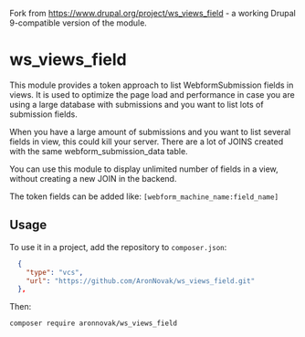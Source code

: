 Fork from https://www.drupal.org/project/ws_views_field - a working Drupal 9-compatible version of the module.

# ws_views_field

This module provides a token approach to list WebformSubmission fields in views.
It is used to optimize the page load and performance in case you are using a large database with submissions and you want to list lots of submission fields.

When you have a large amount of submissions and you want to list several fields in view, this could kill your server.
There are a lot of JOINS created with the same webform_submission_data table.

You can use this module to display unlimited number of fields in a view, without creating a new JOIN in the backend.

The token fields can be added like: `[webform_machine_name:field_name]`

## Usage

To use it in a project, add the repository to `composer.json`:
```json
  {
    "type": "vcs",
    "url": "https://github.com/AronNovak/ws_views_field.git"
  },
```

Then:
```
composer require aronnovak/ws_views_field
```
